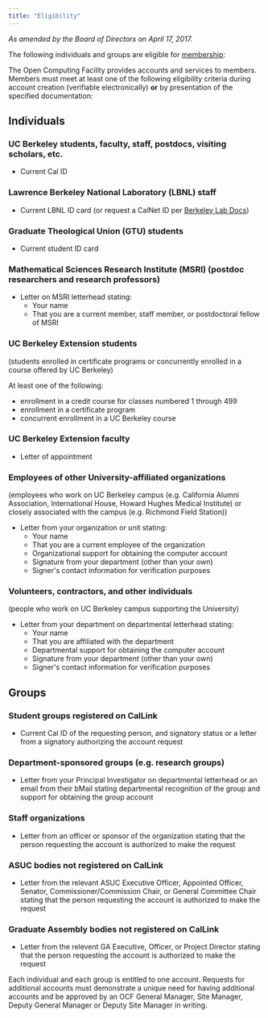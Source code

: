 ```yaml
---
title: "Eligibility"
---
```


_As amended by the Board of Directors on April 17, 2017._

The following individuals and groups are eligible for [membership](/docs/membership):

The Open Computing Facility provides accounts and services to members. Members
must meet at least one of the following eligibility criteria during account
creation (verifiable electronically) **or** by presentation of the specified
documentation:

## Individuals

### UC Berkeley students, faculty, staff, postdocs, visiting scholars, etc.

- Current Cal ID

### Lawrence Berkeley National Laboratory (LBNL) staff

- Current LBNL ID card
  (or request a CalNet ID per [Berkeley Lab Docs](https://commons.lbl.gov/display/itdivision/2015/11/13/LBL+Calnet+ID+Requests+To+Go+Electronic))

### Graduate Theological Union (GTU) students

- Current student ID card

### Mathematical Sciences Research Institute (MSRI) (postdoc researchers and research professors)

- Letter on MSRI letterhead stating:
  - Your name
  - That you are a current member, staff member, or postdoctoral fellow of MSRI

### UC Berkeley Extension students

(students enrolled in certificate programs or concurrently enrolled in a course offered by UC Berkeley)

At least one of the following:

- enrollment in a credit course for classes numbered 1 through 499
- enrollment in a certificate program
- concurrent enrollment in a UC Berkeley course

### UC Berkeley Extension faculty

- Letter of appointment

### Employees of other University-affiliated organizations

(employees who work on UC Berkeley campus (e.g. California Alumni Association,
International House, Howard Hughes Medical Institute) or closely associated
with the campus (e.g. Richmond Field Station))

- Letter from your organization or unit stating:
  - Your name
  - That you are a current employee of the organization
  - Organizational support for obtaining the computer account
  - Signature from your department (other than your own)
  - Signer's contact information for verification purposes

### Volunteers, contractors, and other individuals

(people who work on UC Berkeley campus supporting the University)

- Letter from your department on departmental letterhead stating:
  - Your name
  - That you are affiliated with the department
  - Departmental support for obtaining the computer account
  - Signature from your department (other than your own)
  - Signer's contact information for verification purposes

## Groups

### Student groups registered on CalLink

- Current Cal ID of the requesting person, and signatory status or a letter
  from a signatory authorizing the account request

### Department-sponsored groups (e.g. research groups)

- Letter from your Principal Investigator on departmental letterhead or an
  email from their bMail stating departmental recognition of the group and
  support for obtaining the group account

### Staff organizations

- Letter from an officer or sponsor of the organization stating that the person
  requesting the account is authorized to make the request

### ASUC bodies not registered on CalLink

- Letter from the relevant ASUC Executive Officer, Appointed Officer, Senator,
  Commissioner/Commission Chair, or General Committee Chair stating that the
  person requesting the account is authorized to make the request

### Graduate Assembly bodies not registered on CalLink

- Letter from the relevent GA Executive, Officer, or Project Director stating
  that the person requesting the account is authorized to make the request

Each individual and each group is entitled to one account. Requests for
additional accounts must demonstrate a unique need for having additional
accounts and be approved by an OCF General Manager, Site Manager, Deputy
General Manager or Deputy Site Manager in writing.
